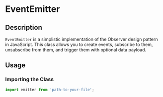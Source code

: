 # EventEmitter

## Description

`EventEmitter` is a simplistic implementation of the Observer design pattern in JavaScript. This class allows you to create events, subscribe to them, unsubscribe from them, and trigger them with optional data payload.

## Usage

### Importing the Class

```javascript
import emitter from 'path-to-your-file';
